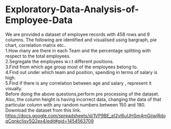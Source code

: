 # Exploratory-Data-Analysis-of-Employee-Data

We are provided a dataset of employee records with 458 rows and 9 columns. The following are identified and visualised using bargraph, pie chart, correlation matrix etc.. <br /> 
1.How many are there in each Team and the percentage splitting with respect to the total employees. <br /> 
2.Segregate the employees w.r.t different positions. <br /> 
3.Find from which age group most of the employees belong to. <br /> 
4.Find out under which team and position, spending in terms of salary is high. <br /> 
5.Find if there is any correlation between age and salary , represent it visually. <br /> 
Before doing the above questions,perform pre processing of the dataset. Also, the column height is having incorrect data, changing the data of that particular column with any random numbers between 150 and 180. <br /> 
Download the dataset from this link.  <br /> 
https://docs.google.com/spreadsheets/d/1VP9BE_eI2yl6uUHSm4mGiiwjRdoqCqnkcIjsv5Q2ex4/edit#gid=1454563709 <br /> 
